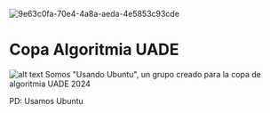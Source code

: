 ![9e63c0fa-70e4-4a8a-aeda-4e5853c93cde](https://github.com/TotoLagares/Copa-Algoritmia-UADE/assets/118582767/59ac54ee-47ff-4cc7-981e-9d184b999d05)

# Copa Algoritmia UADE
![alt text](https://png.pngtree.com/png-clipart/20201128/ourmid/pngtree-dividing-line-png-image_2449993.jpg)
Somos "Usando Ubuntu", un grupo creado para la copa de algoritmia UADE 2024

PD: Usamos Ubuntu

